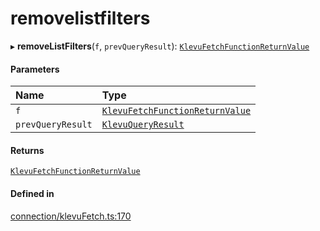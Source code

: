 # removelistfilters
      
▸ **removeListFilters**(`f`, `prevQueryResult`): [`KlevuFetchFunctionReturnValue`](klevufetchfunctionreturnvalue.md)

#### Parameters

| Name | Type |
| :------ | :------ |
| `f` | [`KlevuFetchFunctionReturnValue`](klevufetchfunctionreturnvalue.md) |
| `prevQueryResult` | [`KlevuQueryResult`](klevuqueryresult.md) |

#### Returns

[`KlevuFetchFunctionReturnValue`](klevufetchfunctionreturnvalue.md)

#### Defined in

[connection/klevuFetch.ts:170](https://github.com/klevultd/frontend-sdk/blob/1b37b18/packages/klevu-core/src/connection/klevuFetch.ts#L170)

